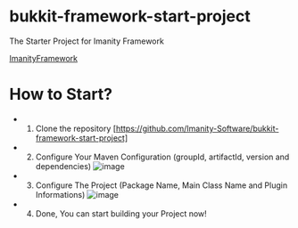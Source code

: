 # bukkit-framework-start-project
The Starter Project for Imanity Framework

[ImanityFramework](https://github.com/Imanity-Software/ImanityFramework)

# How to Start?

* 1. Clone the repository [https://github.com/Imanity-Software/bukkit-framework-start-project]


* 2. Configure Your Maven Configuration (groupId, artifactId, version and dependencies)
![image](https://i.imgur.com/VURVnUd.png)


* 3. Configure The Project (Package Name, Main Class Name and Plugin Informations)
![image](https://i.imgur.com/1WKhZLb.png)


* 4. Done, You can start building your Project now!
